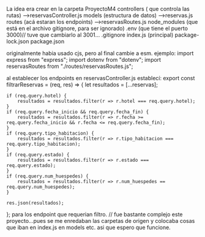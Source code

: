 La idea era crear en la carpeta 
ProyectoM4 
controllers ( que controla las rutas)
  -->reservasController.js
models (estructura de datos)
  -->reservas.js
routes (acá estaran los endpoints)
  -->reservasRoutes.js
node_modules (que está en el archivo gitignore, para ser ignorado)
.env (que tiene el puerto 3000)// tuve que cambiarlo al 3001...
.gitignore
index.js (principal)
package-lock.json
package.json

originalmente habia usado cjs, pero al final cambie a esm.
ejemplo:
import express from "express";
import dotenv from "dotenv";
import reservasRoutes from "./routes/reservasRoutes.js";

al establecer los endpoints en reservasController.js establecí:
export const filtrarReservas = (req, res) => {
    let resultados = [...reservas];

    if (req.query.hotel) {
        resultados = resultados.filter(r => r.hotel === req.query.hotel);
    }
    if (req.query.fecha_inicio && req.query.fecha_fin) {
        resultados = resultados.filter(r => r.fecha >= req.query.fecha_inicio && r.fecha <= req.query.fecha_fin);
    }
    if (req.query.tipo_habitacion) {
        resultados = resultados.filter(r => r.tipo_habitacion === req.query.tipo_habitacion);
    }
    if (req.query.estado) {
        resultados = resultados.filter(r => r.estado === req.query.estado);
    }
    if (req.query.num_huespedes) {
        resultados = resultados.filter(r => r.num_huespedes == req.query.num_huespedes);
    }

    res.json(resultados);
};
para los endpoint que requerian filtro.
// fue bastante complejo este proyecto...pues se me enredaban las carpetas de origen y colocaba cosas que iban en index.js en models etc.
asi que espero que funcione.
